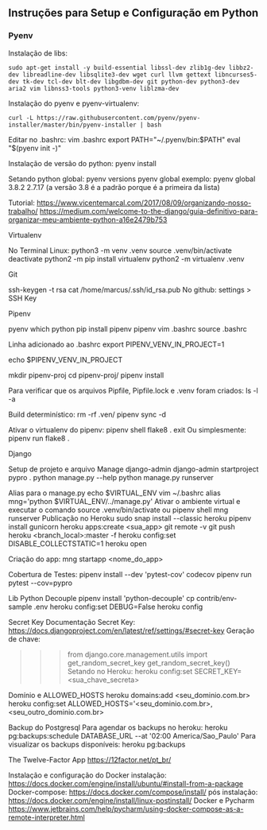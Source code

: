 ## Instruções para Setup e Configuração em Python

### Pyenv

Instalação de libs:
```
sudo apt-get install -y build-essential libssl-dev zlib1g-dev libbz2-dev libreadline-dev libsqlite3-dev wget curl llvm gettext libncurses5-dev tk-dev tcl-dev blt-dev libgdbm-dev git python-dev python3-dev aria2 vim libnss3-tools python3-venv liblzma-dev
```

Instalação do pyenv e pyenv-virtualenv:
```
curl -L https://raw.githubusercontent.com/pyenv/pyenv-installer/master/bin/pyenv-installer | bash
```

Editar no .bashrc:
vim .bashrc
export PATH="~/.pyenv/bin:$PATH"
eval "$(pyenv init -)"

Instalação de versão do python:
pyenv install <versao>

Setando python global:
pyenv versions
pyenv global <versao>
exemplo: pyenv global 3.8.2 2.7.17 (a versão 3.8 é a padrão porque é a primeira da lista)

Tutorial:
https://www.vicentemarcal.com/2017/08/09/organizando-nosso-trabalho/
https://medium.com/welcome-to-the-django/guia-definitivo-para-organizar-meu-ambiente-python-a16e2479b753

Virtualenv

No Terminal Linux:
python3 -m venv .venv
source .venv/bin/activate
deactivate
python2 -m pip install virtualenv
python2 -m virtualenv .venv

Git

ssh-keygen -t rsa
cat /home/marcus/.ssh/id_rsa.pub
No github: settings > SSH Key

Pipenv

pyenv which python
pip install pipenv
pipenv
vim .bashrc
source .bashrc

Linha adicionado ao .bashrc
export PIPENV_VENV_IN_PROJECT=1

echo $PIPENV_VENV_IN_PROJECT

mkdir pipenv-proj
cd pipenv-proj/
pipenv install

Para verificar que os arquivos Pipfile, Pipfile.lock e .venv foram criados:
ls -l -a

Build determinístico:
rm -rf .ven/
pipenv sync -d

Ativar o virtualenv do pipenv:
pipenv shell
flake8 .
exit
Ou simplesmente:
pipenv run flake8 .

Django

Setup de projeto e arquivo Manage
django-admin
django-admin startproject pypro .
python manage.py --help
python manage.py runserver

Alias para o manage.py
echo $VIRTUAL_ENV
vim ~/.bashrc
alias mng='python $VIRTUAL_ENV/../manage.py'
Ativar o ambiente virtual e executar o comando
source .venv/bin/activate ou pipenv shell
mng runserver
Publicação no Heroku
sudo snap install --classic heroku
pipenv install gunicorn
heroku apps:create <sua_app>
git remote -v
git push heroku <branch_local>:master -f
heroku config:set DISABLE_COLLECTSTATIC=1
heroku open

Criação do app:
mng startapp <nome_do_app>

Cobertura de Testes:
pipenv install --dev 'pytest-cov' codecov
pipenv run pytest --cov=pypro

Lib Python Decouple
pipenv install 'python-decouple'
cp contrib/env-sample .env
heroku config:set DEBUG=False
heroku config
 
Secret Key
Documentação Secret Key:
https://docs.djangoproject.com/en/latest/ref/settings/#secret-key
Geração de chave:
>>> from django.core.management.utils import get_random_secret_key
>>> get_random_secret_key()
Setando no Heroku:
heroku config:set SECRET_KEY=<sua_chave_secreta>

Domínio e ALLOWED_HOSTS
heroku domains:add <seu_dominio.com.br>
heroku config:set ALLOWED_HOSTS='<seu_dominio.com.br>, <seu_outro_dominio.com.br>

Backup do Postgresql
Para agendar os backups no heroku:
heroku pg:backups:schedule DATABASE_URL --at '02:00 America/Sao_Paulo'
Para visualizar os backups disponíveis:
heroku pg:backups

The Twelve-Factor App
https://12factor.net/pt_br/

Instalação e configuração do Docker
instalação: https://docs.docker.com/engine/install/ubuntu/#install-from-a-package
Docker-compose:
https://docs.docker.com/compose/install/
pós instalação:
https://docs.docker.com/engine/install/linux-postinstall/
Docker e Pycharm
https://www.jetbrains.com/help/pycharm/using-docker-compose-as-a-remote-interpreter.html
